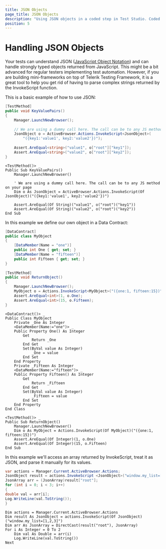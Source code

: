 ```yaml
---
title: JSON Objects
page_title: JSON Objects
description: "Using JSON objects in a coded step in Test Studio. Coded test to handle JSON objects in Test Studio. Test Studio Testing Framework handle JSON objects in tests."
position: 5
---
```

# Handling JSON Objects

Your tests can understand JSON (<a href="http://www.json.org/" target="_blank" rel="nofollow">JavaScript Object Notation</a>) and can handle strongly typed objects returned from JavaScript. This might be a bit advanced for regular testers implementing test automation. However, if you are building mini-frameworks on top of Telerik Testing Framework, it is a great tool to help you get rid of having to parse complex strings returned by the InvokeScript function.
 
This is a basic example of how to use JSON:

````C#
[TestMethod]
public void KeyValuePairs()
{
    Manager.LaunchNewBrowser();
 
    // We are using a dummy call here. The call can be to any JS method on your page
    JsonObject o = ActiveBrowser.Actions.InvokeScript<JsonObject>(
        "({key1:'value1', key2:'value2'})");
 
    Assert.AreEqual<string>("value1", o["root"]["key1"]);
    Assert.AreEqual<string>("value2", o["root"]["key2"]);
}
````
````VB
<TestMethod()> _
Public Sub KeyValuePairs()
    Manager.LaunchNewBrowser()
 
    ' We are using a dummy call here. The call can be to any JS method on your page
    Dim o As JsonObject = ActiveBrowser.Actions.InvokeScript(Of JsonObject)("({key1:'value1', key2:'value2'})")
 
    Assert.AreEqual(Of String)("value1", o("root")("key1"))
    Assert.AreEqual(Of String)("value2", o("root")("key2"))
End Sub
````

In this example we define our own object in a Data Contract:

````C#
[DataContract]
public class MyObject
{
    [DataMember(Name = "one")]
    public int One { get; set; }
    [DataMember(Name = "fifteen")]
    public int Fifteen { get; set; }
}
 
[TestMethod]
public void ReturnObject()
{
    Manager.LaunchNewBrowser();
    MyObject o = Actions.InvokeScript<MyObject>("({one:1, fifteen:15})");
    Assert.AreEqual<int>(1, o.One);
    Assert.AreEqual<int>(15, o.Fifteen);
}
````
````VB
<DataContract()> _
Public Class MyObject
    Private _One As Integer
    <DataMember(Name:="one")> _
    Public Property One() As Integer
        Get
            Return _One
        End Get
        Set(ByVal value As Integer)
            _One = value
        End Set
    End Property
    Private _Fifteen As Integer
    <DataMember(Name:="fifteen")> _
    Public Property Fifteen() As Integer
        Get
            Return _Fifteen
        End Get
        Set(ByVal value As Integer)
            _Fifteen = value
        End Set
    End Property
End Class
 
<TestMethod()> _
Public Sub ReturnObject()
    Manager.LaunchNewBrowser()
    Dim o As MyObject = Actions.InvokeScript(Of MyObject)("({one:1, fifteen:15})")
    Assert.AreEqual(Of Integer)(1, o.One)
    Assert.AreEqual(Of Integer)(15, o.Fifteen)
End Sub
````

In this example we'll access an array returned by InvokeScript, treat it as JSON, and parse it manually for its values.

````C#
var actions = Manager.Current.ActiveBrowser.Actions;
JsonObject result = actions.InvokeScript <JsonObject>("window.my_list=[1,2,3]");
JsonArray arr = (JsonArray)result["root"];
for (int i = 0; i < 3; i++)
{
double val = arr[i];
Log.WriteLine(val.ToString());
}
````
````VB
Dim actions = Manager.Current.ActiveBrowser.Actions
Dim result As JsonObject = actions.InvokeScript(Of JsonObject)("window.my_list=[1,2,3]")
Dim arr As JsonArray = DirectCast(result("root"), JsonArray)
For i As Integer = 0 To 2
    Dim val As Double = arr(i)
    Log.WriteLine(val.ToString())
Next
````